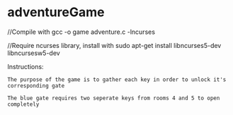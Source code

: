 # adventureGame

//Compile with gcc -o game adventure.c -lncurses

//Require ncurses library, install with sudo apt-get install libncurses5-dev libncursesw5-dev

Instructions:

	The purpose of the game is to gather each key in order to unlock it's corresponding gate

	The blue gate requires two seperate keys from rooms 4 and 5 to open completely


	
